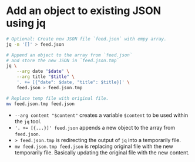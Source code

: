 # Add an object to existing JSON using jq

```bash
# Optional: Create new JSON file `feed.json` with empy array.
jq -n '[]' > feed.json

# Append an object to the array from `feed.json` 
# and store the new JSON in `feed.json.tmp`
jq \
    --arg date "$date" \
    --arg title "$title" \
    '. += [{"date": $date, "title": $title}]' \
    feed.json > feed.json.tmp

# Replace temp file with original file.
mv feed.json.tmp feed.json
```

- `--arg content "$content"` creates a variable `$content` to be used within the `jq` tool.
- `'. += [{...}]' feed.json` appends a new object to the array from `feed.json`.
- `> feed.json.tmp` is redirecting the output of `jq` into a temporarily file.
- `mv feed.json.tmp feed.json` is replacing original file with the new temporarily file. Basically updating the original file with the new content.
